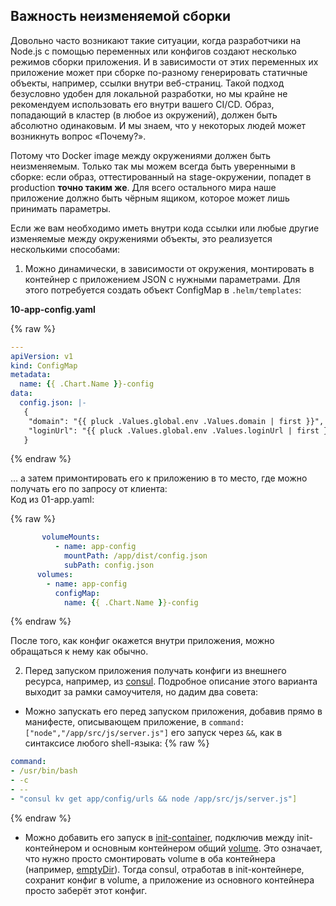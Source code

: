 ## Важность неизменяемой сборки

Довольно часто возникают такие ситуации, когда разработчики на Node.js c помощью переменных или конфигов создают несколько режимов сборки приложения. И в зависимости от этих переменных их приложение может при сборке по-разному генерировать статичные объекты, например, ссылки внутри веб-страниц. Такой подход безусловно удобен для локальной разработки, но мы крайне не рекомендуем использовать его внутри вашего CI/CD. Образ, попадающий в кластер (в любое из окружений), должен быть абсолютно одинаковым. И мы знаем, что у некоторых людей может возникнуть вопрос «Почему?».

Потому что Docker image между окружениями должен быть неизменяемым. Только так мы можем всегда быть уверенными в сборке: если образ, оттестированный на stage-окружении, попадет в production **точно таким же**. Для всего остального мира наше приложение должно быть чёрным ящиком, которое может лишь принимать параметры.

Если же вам необходимо иметь внутри кода ссылки или любые другие изменяемые между окружениями объекты, это реализуется несколькими способами:

1. Можно динамически, в зависимости от окружения, монтировать в контейнер с приложением JSON с нужными параметрами. Для этого потребуется создать объект ConfigMap в `.helm/templates`:

**10-app-config.yaml**

{% raw %}
```yaml
---
apiVersion: v1
kind: ConfigMap
metadata:
  name: {{ .Chart.Name }}-config
data:
  config.json: |-
   {
    "domain": "{{ pluck .Values.global.env .Values.domain | first }}",
    "loginUrl": "{{ pluck .Values.global.env .Values.loginUrl | first }}"
   }
```
{% endraw %}

… а затем примонтировать его к приложению в то место, где можно получать его по запросу от клиента: \
Код из 01-app.yaml:


{% raw %}
```yaml
       volumeMounts:
          - name: app-config
            mountPath: /app/dist/config.json
            subPath: config.json
      volumes:
        - name: app-config
          configMap:
            name: {{ .Chart.Name }}-config
```
{% endraw %}

После того, как конфиг окажется внутри приложения, можно обращаться к нему как обычно.

2. Перед запуском приложения получать конфиги из внешнего ресурса, например, из [consul](https://www.consul.io/). Подробное описание этого варианта выходит за рамки самоучителя, но дадим два совета:

*   Можно запускать его перед запуском приложения, добавив прямо в манифесте, описывающем приложение, в `command: ["node","/app/src/js/server.js"]` его запуск через `&&`, как в синтаксисе любого shell-языка:
{% raw %}
```yaml
command:
- /usr/bin/bash
- -c
- --
- "consul kv get app/config/urls && node /app/src/js/server.js"]
```
{% endraw %}


*   Можно добавить его запуск в [init-container](https://kubernetes.io/docs/concepts/workloads/pods/init-containers/), подключив между init-контейнером и основным контейнером общий [volume](https://kubernetes.io/docs/concepts/storage/volumes/). Это означает, что нужно просто смонтировать volume в оба контейнера (например, [emptyDir](https://kubernetes.io/docs/concepts/storage/volumes/#emptydir)). Тогда consul, отработав в init-контейнере, сохранит конфиг в volume, а приложение из основного контейнера просто заберёт этот конфиг.
